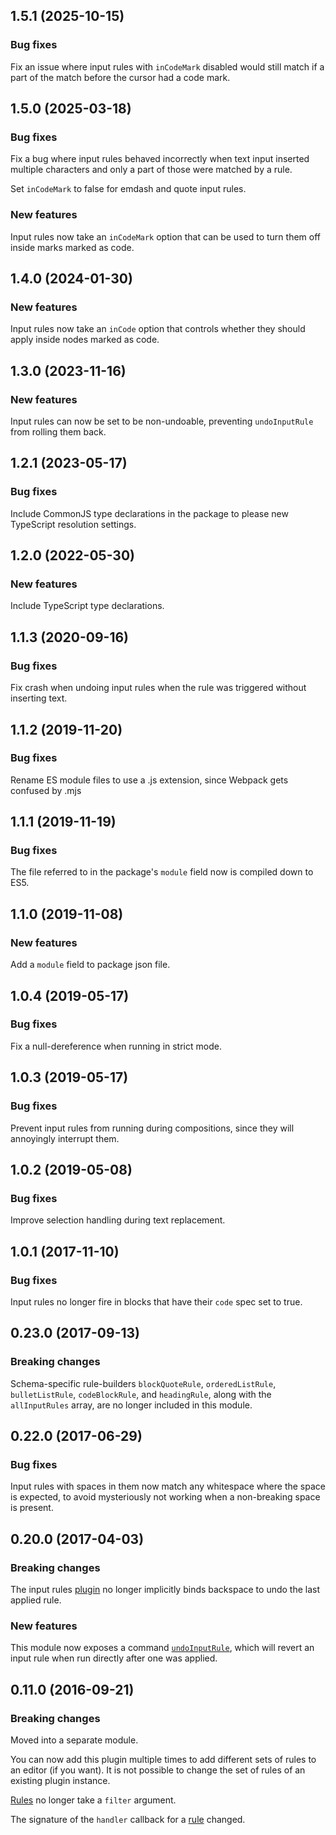## 1.5.1 (2025-10-15)

### Bug fixes

Fix an issue where input rules with `inCodeMark` disabled would still match if a part of the match before the cursor had a code mark.

## 1.5.0 (2025-03-18)

### Bug fixes

Fix a bug where input rules behaved incorrectly when text input inserted multiple characters and only a part of those were matched by a rule.

Set `inCodeMark` to false for emdash and quote input rules.

### New features

Input rules now take an `inCodeMark` option that can be used to turn them off inside marks marked as code.

## 1.4.0 (2024-01-30)

### New features

Input rules now take an `inCode` option that controls whether they should apply inside nodes marked as code.

## 1.3.0 (2023-11-16)

### New features

Input rules can now be set to be non-undoable, preventing `undoInputRule` from rolling them back.

## 1.2.1 (2023-05-17)

### Bug fixes

Include CommonJS type declarations in the package to please new TypeScript resolution settings.

## 1.2.0 (2022-05-30)

### New features

Include TypeScript type declarations.

## 1.1.3 (2020-09-16)

### Bug fixes

Fix crash when undoing input rules when the rule was triggered without inserting text.

## 1.1.2 (2019-11-20)

### Bug fixes

Rename ES module files to use a .js extension, since Webpack gets confused by .mjs

## 1.1.1 (2019-11-19)

### Bug fixes

The file referred to in the package's `module` field now is compiled down to ES5.

## 1.1.0 (2019-11-08)

### New features

Add a `module` field to package json file.

## 1.0.4 (2019-05-17)

### Bug fixes

Fix a null-dereference when running in strict mode.

## 1.0.3 (2019-05-17)

### Bug fixes

Prevent input rules from running during compositions, since they will annoyingly interrupt them.

## 1.0.2 (2019-05-08)

### Bug fixes

Improve selection handling during text replacement.

## 1.0.1 (2017-11-10)

### Bug fixes

Input rules no longer fire in blocks that have their `code` spec set to true.

## 0.23.0 (2017-09-13)

### Breaking changes

Schema-specific rule-builders `blockQuoteRule`, `orderedListRule`, `bulletListRule`, `codeBlockRule`, and `headingRule`, along with the `allInputRules` array, are no longer included in this module.

## 0.22.0 (2017-06-29)

### Bug fixes

Input rules with spaces in them now match any whitespace where the space is expected, to avoid mysteriously not working when a non-breaking space is present.

## 0.20.0 (2017-04-03)

### Breaking changes

The input rules [plugin](https://prosemirror.net/docs/ref/version/0.20.0.html#inputrules.inputRules) no longer implicitly binds backspace to undo the last applied rule.

### New features

This module now exposes a command [`undoInputRule`](https://prosemirror.net/docs/ref/version/0.20.0.html#inputrules.undoInputRule), which will revert an input rule when run directly after one was applied.

## 0.11.0 (2016-09-21)

### Breaking changes

Moved into a separate module.

You can now add this plugin multiple times to add different sets of
rules to an editor (if you want). It is not possible to change the set
of rules of an existing plugin instance.

[Rules](https://prosemirror.net/docs/ref/version/0.11.0.html#inputrules.InputRule) no longer take a `filter` argument.

The signature of the `handler` callback for a
[rule](https://prosemirror.net/docs/ref/version/0.11.0.html#inputrules.InputRule) changed.

